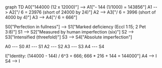 graph TD
  A0["144000 (12 x 12000)"] --> A1["- 144 (1/1000) = 143856"]
  A1 --> A2["/ 6 = 23976 (short of 24000 by 24)"]
  A2 --> A3["/ 6 = 3996 (short of 4000 by 4)"]
  A3 --> A4["/ 6 = 666"]

  S0["Perfection in fullness"] --> S1["Marked deficiency (Eccl 1:15; 2 Pet 3:8)"]
  S1 --> S2["Measured by human imperfection (six)"]
  S2 --> S3["Intensified (threefold)"]
  S3 --> S4["Absolute imperfection"]

  A0 --- S0
  A1 --- S1
  A2 --- S2
  A3 --- S3
  A4 --- S4

  I["Identity: (144000 - 144) / 6^3 = 666; 666 * 216 + 144 = 144000"]
  A4 --> I
  S4 --> I
